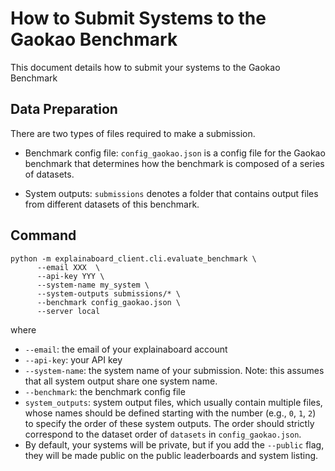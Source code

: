 # How to Submit Systems to the Gaokao Benchmark

This document details how to submit your systems to the Gaokao Benchmark 

## Data Preparation
There are two types of files required to make a submission.

* Benchmark config file: `config_gaokao.json` is a config file for the Gaokao 
benchmark that determines how the benchmark is composed of a series of datasets.

* System outputs: `submissions` denotes a folder that contains output files from different 
datasets of this benchmark.


## Command

```shell
python -m explainaboard_client.cli.evaluate_benchmark \
      --email XXX  \
      --api-key YYY \
      --system-name my_system \
      --system-outputs submissions/* \
      --benchmark config_gaokao.json \
      --server local
```
where
* `--email`: the email of your explainaboard account
* `--api-key`: your API key
* `--system-name`: the system name of your submission. Note: this assumes that all
system output share one system name.
* `--benchmark`: the benchmark config file
* `system_outputs`: system output files, which usually contain multiple files, whose names
should be defined starting with the number (e.g., `0`, `1`, `2`) to specify the order of these
system outputs. The order  should
strictly correspond to the dataset order of `datasets` in `config_gaokao.json`.
* By default, your systems will be private, but if you add the `--public` flag, they
  will be made public on the public leaderboards and system listing.
